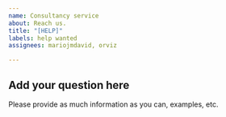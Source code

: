 ```yaml
---
name: Consultancy service
about: Reach us.
title: "[HELP]"
labels: help wanted
assignees: mariojmdavid, orviz

---
```


## Add your question here
Please provide as much information as you can, examples, etc.
